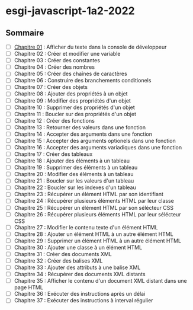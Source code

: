 # esgi-javascript-1a2-2022

## Sommaire

- [ ] [Chapitre 01](./chapitre-01) : Afficher du texte dans la console de développeur
- [ ] Chapitre 02 : Créer et modifier une variable
- [ ] Chapitre 03 : Créer des constantes
- [ ] Chapitre 04 : Créer des nombres
- [ ] Chapitre 05 : Créer des chaînes de caractères
- [ ] Chapitre 06 : Construire des branchements conditionels
- [ ] Chapitre 07 : Créer des objets
- [ ] Chapitre 08 : Ajouter des propriétés à un objet
- [ ] Chapitre 09 : Modifier des propriétés d'un objet
- [ ] Chapitre 10 : Supprimer des propriétés d'un objet
- [ ] Chapitre 11 : Boucler sur des propriétés d'un objet
- [ ] Chapitre 12 : Créer des fonctions
- [ ] Chapitre 13 : Retourner des valeurs dans une fonction
- [ ] Chapitre 14 : Accepter des arguments dans une fonction
- [ ] Chapitre 15 : Accepter des arguments optionels dans une fonction
- [ ] Chapitre 16 : Accepter des arguments variadiques dans une fonction
- [ ] Chapitre 17 : Créer des tableaux
- [ ] Chapitre 18 : Ajouter des éléments à un tableau
- [ ] Chapitre 19 : Supprimer des éléments à un tableau
- [ ] Chapitre 20 : Modifier des éléments à un tableau
- [ ] Chapitre 21 : Boucler sur les valeurs d'un tableau
- [ ] Chapitre 22 : Boucler sur les indexes d'un tableau
- [ ] Chapitre 23 : Récupérer un élément HTML par son identifiant
- [ ] Chapitre 24 : Récupérer plusieurs éléments HTML par leur classe
- [ ] Chapitre 25 : Récupérer un élément HTML par son sélécteur CSS
- [ ] Chapitre 26 : Récupérer plusieurs éléments HTML par leur sélécteur CSS
- [ ] Chapitre 27 : Modifier le contenu texte d'un élément HTML
- [ ] Chapitre 28 : Ajouter un élément HTML à un autre élément HTML
- [ ] Chapitre 29 : Supprimer un élément HTML à un autre élément HTML
- [ ] Chapitre 30 : Ajouter une classe à un élément HTML
- [ ] Chapitre 31 : Créer des documents XML
- [ ] Chapitre 32 : Créer des balises XML
- [ ] Chapitre 33 : Ajouter des attributs à une balise XML
- [ ] Chapitre 34 : Récupérer des documents XML distants
- [ ] Chapitre 35 : Afficher le contenu d'un document XML distant dans une page HTML
- [ ] Chapitre 36 : Exécuter des instructions après un délai
- [ ] Chapitre 37 : Exécuter des instructions à interval régulier
